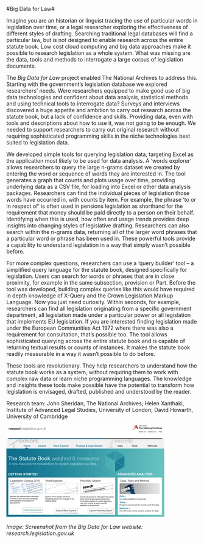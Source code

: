 #Big Data for Law#

Imagine you are an historian or linguist tracing the use of particular words in legislation over time, or a legal researcher exploring the effectiveness of different styles of drafting. Searching traditional legal databases will find a particular law, but is not designed to enable research across the entire statute book.
Low cost cloud computing and big data approaches make it possible to research legislation as a whole system. What was missing are the data, tools and methods to interrogate a large corpus of legislation documents.

The _Big Data for Law_ project enabled The National Archives to address this. Starting with the government’s legislation database we explored researchers’ needs. Were researchers equipped to make good use of big data technologies and confident about data analysis, statistical methods and using technical tools to interrogate data? Surveys and interviews discovered a huge appetite and ambition to carry out research across the statute book, but a lack of confidence and skills. Providing data, even with tools and descriptions about how to use it, was not going to be enough. We needed to support researchers to carry out original research without requiring sophisticated programming skills in the niche technologies best suited to legislation data. 

We developed simple tools for querying legislation data, targeting Excel as the application most likely to be used for data analysis. A ‘words explorer’ allows researchers to query the large n-grams dataset we created by entering the word or sequence of words they are interested in. The tool generates a graph that counts and plots usage over time, providing underlying data as a CSV file, for loading into Excel or other data analysis packages. Researchers can find the individual pieces of legislation those words have occurred in, with counts by item. For example, the phrase ‘to or in respect of’ is often used in pensions legislation as shorthand for the requirement that money should be paid directly to a person on their behalf. Identifying when this is used, how often and usage trends provides deep insights into changing styles of legislative drafting. Researchers can also search within the n-grams data, returning all of the larger word phrases that a particular word or phrase has been used in. These powerful tools provide a capability to understand legislation in a way that simply wasn’t possible before. 

For more complex questions, researchers can use a ‘query builder’ tool – a simplified query language for the statute book, designed specifically for legislation. Users can search for words or phrases that are in close proximity, for example in the same subsection, provision or Part. Before the tool was developed, building complex queries like this would have required in depth knowledge of X-Query and the Crown Legislation Markup Language. Now you just need curiosity. Within seconds, for example, researchers can find all legislation originating from a specific government department, all legislation made under a particular power or all legislation that implements EU legislation. If you are interested finding legislation made under the European Communities Act 1972 where there was also a requirement for consultation, that’s possible too. The tool allows sophisticated querying across the entire statute book and is capable of returning textual results or counts of instances. It makes the statute book readily measurable in a way it wasn’t possible to do before. 

These tools are revolutionary. They help researchers to understand how the statute book works as a system, without requiring them to work with complex raw data or learn niche programming languages. The knowledge and insights these tools make possible have the potential to transform how legislation is envisaged, drafted, published and understood by the reader.

Research team: John Sheridan, The National Archives; Helen Xanthaki, Institute of Advanced Legal Studies, University of London; David Howarth, University of Cambridge

![Image: Screenshot from the Big Data for Law website: research.legislation.gov.uk](Images/27.jpg)

_Image: Screenshot from the Big Data for Law website: research.legislation.gov.uk_
